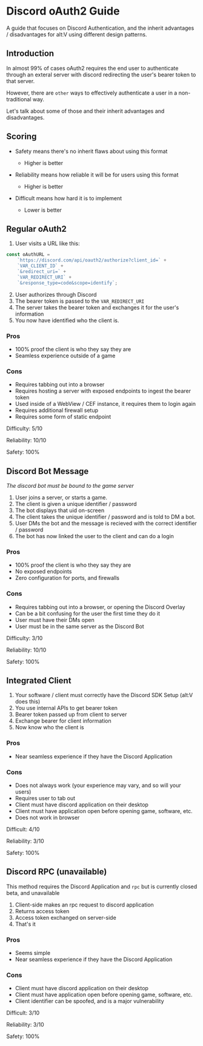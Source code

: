 # Discord oAuth2 Guide

A guide that focuses on Discord Authentication, and the inherit advantages / disadvantages for alt:V using different design patterns.

## Introduction

In almost 99% of cases oAuth2 requires the end user to authenticate through an exteral server with discord redirecting the user's bearer token to that server.

However, there are `other` ways to effectively authenticate a user in a non-traditional way.

Let's talk about some of those and their inherit advantages and disadvantages.

## Scoring

- Safety means there's no inherit flaws about using this format
    - Higher is better

- Reliability means how reliable it will be for users using this format
    - Higher is better

- Difficult means how hard it is to implement
    - Lower is better

  
## Regular oAuth2

1. User visits a URL like this:
```ts
const oAuthURL =
    `https://discord.com/api/oauth2/authorize?client_id=` +
    `VAR_CLIENT_ID` +
    `&redirect_uri=` +
    `VAR_REDIRECT_URI` +
    `&response_type=code&scope=identify`;
```
2. User authorizes through Discord
3. The bearer token is passed to the `VAR_REDIRECT_URI`
4. The server takes the bearer token and exchanges it for the user's information
5. You now have identified who the client is.

### Pros

- 100% proof the client is who they say they are
- Seamless experience outside of a game

### Cons

- Requires tabbing out into a browser
- Requires hosting a server with exposed endpoints to ingest the bearer token
- Used inside of a WebView / CEF instance, it requires them to login again
- Requires additional firewall setup
- Requires some form of static endpoint

Difficulty: 5/10

Reliability: 10/10

Safety: 100%

## Discord Bot Message

_The discord bot must be bound to the game server_

1. User joins a server, or starts a game.
2. The client is given a unique identifier / password
3. The bot displays that uid on-screen
4. The client takes the unique identifier / password and is told to DM a bot.
5. User DMs the bot and the message is recieved with the correct identifier / password
6. The bot has now linked the user to the client and can do a login

### Pros

- 100% proof the client is who they say they are
- No exposed endpoints
- Zero configuration for ports, and firewalls

### Cons

- Requires tabbing out into a browser, or opening the Discord Overlay
- Can be a bit confusing for the user the first time they do it
- User must have their DMs open
- User must be in the same server as the Discord Bot

Difficulty: 3/10

Reliability: 10/10

Safety: 100%

## Integrated Client

1. Your software / client must correctly have the Discord SDK Setup (alt:V does this)
2. You use internal APIs to get bearer token
3. Bearer token passed up from client to server
4. Exchange bearer for client information
5. Now know who the client is

### Pros

- Near seamless experience if they have the Discord Application

### Cons

- Does not always work (your experience may vary, and so will your users)
- Requires user to tab out
- Client must have discord application on their desktop
- Client must have application open before opening game, software, etc.
- Does not work in browser

Difficult: 4/10

Reliability: 3/10

Safety: 100%

## Discord RPC (unavailable)

This method requires the Discord Application and `rpc` but is currently closed beta, and unavailable

1. Client-side makes an rpc request to discord application
2. Returns access token
3. Access token exchanged on server-side
4. That's it

### Pros

- Seems simple
- Near seamless experience if they have the Discord Application

### Cons

- Client must have discord application on their desktop
- Client must have application open before opening game, software, etc.
- Client identifier can be spoofed, and is a major vulnerability

Difficult: 3/10

Reliability: 3/10

Safety: 100%
